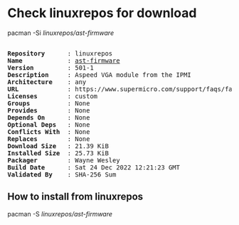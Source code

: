 # Check linuxrepos for download

pacman -Si *linuxrepos/ast-firmware*

<div class="highlight"><pre class="highlight"><text>
<b>Repository</b>      : linuxrepos
<b>Name</b>            : <a href="../../x86_64/ast-firmware-501-1-any.pkg.tar.zst">ast-firmware</a>
<b>Version</b>         : 501-1
<b>Description</b>     : Aspeed VGA module from the IPMI
<b>Architecture</b>    : any
<b>URL</b>             : https://www.supermicro.com/support/faqs/faq.cfm?faq=26876
<b>Licenses</b>        : custom
<b>Groups</b>          : None
<b>Provides</b>        : None
<b>Depends On</b>      : None
<b>Optional Deps</b>   : None
<b>Conflicts With</b>  : None
<b>Replaces</b>        : None
<b>Download Size</b>   : 21.39 KiB
<b>Installed Size</b>  : 25.73 KiB
<b>Packager</b>        : Wayne Wesley <wayne6324@gmail.com>
<b>Build Date</b>      : Sat 24 Dec 2022 12:21:23 GMT
<b>Validated By</b>    : SHA-256 Sum
</text></pre></div>

## How to install from linuxrepos

pacman -S *linuxrepos/ast-firmware*
